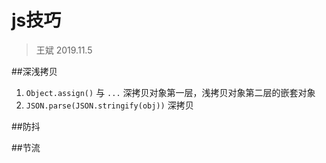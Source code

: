 # js技巧

> 王斌 2019.11.5

##深浅拷贝

1. ```Object.assign()``` 与 ```...```  深拷贝对象第一层，浅拷贝对象第二层的嵌套对象
2. ```JSON.parse(JSON.stringify(obj))``` 深拷贝

##防抖



##节流



